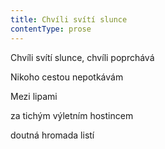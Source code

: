 ```yaml
---
title: Chvíli svítí slunce
contentType: prose
---
```


<section>

Chvíli svítí slunce, chvíli poprchává

Nikoho cestou nepotkávám

Mezi lipami

za tichým výletním hostincem

doutná hromada listí

</section>
